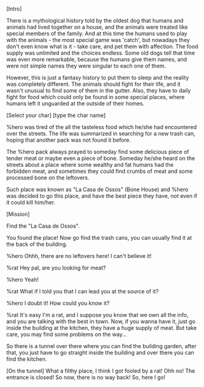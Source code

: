 [Intro]

There is a mythological history told by the oldest dog that humans and animals had lived together on a house, and the animals were treated like special members of the family. And at this time the humans used to play with the animals - the most special game was 'catch', but nowadays they don't even know what is it - take care, and pet them with affection. The food supply was unlimited and the choices endless. Some old dogs tell that time was even more remarkable, because the humans give them names, and were not simple names they were singular to each one of them.


However, this is just a fantasy history to put them to sleep and the reality was completely different. The animals should fight for their life, and it wasn't unusual to find some of them in the gutter. Also, they have to daily fight for food which could only be found in some special places, where humans left it unguarded at the outside of their homes.


[Select your char]
[type the char name]

%hero was tired of the all the tasteless food which he/she had encountered over the streets. The life was summarized in searching for a new trash can, hoping that another pack was not found it before. 


The %hero pack always prayed to someday find some delicious piece of tender meat or maybe even a piece of bone. Someday he/she heard on the streets about a place where some wealthy and fat humans had the forbidden meat, and sometimes they could find crumbs of meat and some processed bone on the leftovers.


Such place was known as "La Casa de Ossos" (Bone House) and %hero was decided to go this place, and have the best piece they have, not even if it could kill him/her.


[Mission]


Find the "La Casa de Ossos".


You found the place!  Now go find the trash cans, you can usually find it at the back of the building.


%hero
Ohhh, there are no leftovers here! I can't believe it!

%rat
Hey pal, are you looking for meat?

%hero 
Yeah!

%rat
What if I told you that I can lead you at the source of it?

%hero 
I doubt it! How could you know it?

%rat
It's easy I'm a rat, and I suppose you know that we own all the info, and you are talking with the best in town. Now, if you wanna have it, just go inside the building at the kitchen, they have a huge supply of meat. But take care, you may find some problems on the way...

So there is a tunnel over there where you can find the building garden, after that, you just have to go straight inside the building and over there you can find the kitchen.

[On the tunnel]
What a filthy place, I think I got fooled by a rat! Ohh no! The entrance is closed! So now, there is no way back! So, here I go!